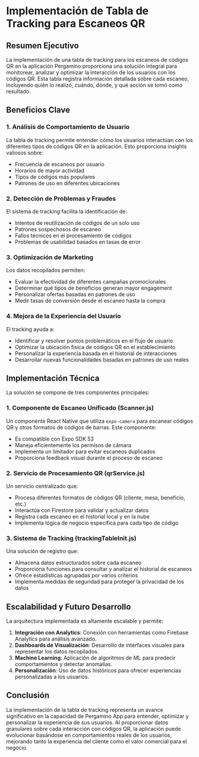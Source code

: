 # Implementación de Tabla de Tracking para Escaneos QR

## Resumen Ejecutivo

La implementación de una tabla de tracking para los escaneos de códigos QR en la aplicación Pergamino proporciona una solución integral para monitorear, analizar y optimizar la interacción de los usuarios con los códigos QR. Esta tabla registra información detallada sobre cada escaneo, incluyendo quién lo realizó, cuándo, dónde, y qué acción se tomó como resultado.

## Beneficios Clave

### 1. Análisis de Comportamiento de Usuario
La tabla de tracking permite entender cómo los usuarios interactúan con los diferentes tipos de códigos QR en la aplicación. Esto proporciona insights valiosos sobre:
- Frecuencia de escaneos por usuario
- Horarios de mayor actividad
- Tipos de códigos más populares
- Patrones de uso en diferentes ubicaciones

### 2. Detección de Problemas y Fraudes
El sistema de tracking facilita la identificación de:
- Intentos de reutilización de códigos de un solo uso
- Patrones sospechosos de escaneo
- Fallos técnicos en el procesamiento de códigos
- Problemas de usabilidad basados en tasas de error

### 3. Optimización de Marketing
Los datos recopilados permiten:
- Evaluar la efectividad de diferentes campañas promocionales
- Determinar qué tipos de beneficios generan mayor engagement
- Personalizar ofertas basadas en patrones de uso
- Medir tasas de conversión desde el escaneo hasta la compra

### 4. Mejora de la Experiencia del Usuario
El tracking ayuda a:
- Identificar y resolver puntos problemáticos en el flujo de usuario
- Optimizar la ubicación física de códigos QR en el establecimiento
- Personalizar la experiencia basada en el historial de interacciones
- Desarrollar nuevas funcionalidades basadas en patrones de uso reales

## Implementación Técnica

La solución se compone de tres componentes principales:

### 1. Componente de Escaneo Unificado (Scanner.js)
Un componente React Native que utiliza `expo-camera` para escanear códigos QR y otros formatos de códigos de barras. Este componente:
- Es compatible con Expo SDK 53
- Maneja eficientemente los permisos de cámara
- Implementa un limitador para evitar escaneos duplicados
- Proporciona feedback visual durante el proceso de escaneo

### 2. Servicio de Procesamiento QR (qrService.js)
Un servicio centralizado que:
- Procesa diferentes formatos de códigos QR (cliente, mesa, beneficio, etc.)
- Interactúa con Firestore para validar y actualizar datos
- Registra cada escaneo en el historial local y en la nube
- Implementa lógica de negocio específica para cada tipo de código

### 3. Sistema de Tracking (trackingTableInit.js)
Una solución de registro que:
- Almacena datos estructurados sobre cada escaneo
- Proporciona funciones para consultar y analizar el historial de escaneos
- Ofrece estadísticas agrupadas por varios criterios
- Implementa medidas de seguridad para proteger la privacidad de los datos

## Escalabilidad y Futuro Desarrollo

La arquitectura implementada es altamente escalable y permite:

1. **Integración con Analytics**: Conexión con herramientas como Firebase Analytics para análisis avanzado.
2. **Dashboards de Visualización**: Desarrollo de interfaces visuales para representar los datos recopilados.
3. **Machine Learning**: Aplicación de algoritmos de ML para predecir comportamientos y detectar anomalías.
4. **Personalización**: Uso de datos históricos para ofrecer experiencias personalizadas a los usuarios.

## Conclusión

La implementación de la tabla de tracking representa un avance significativo en la capacidad de Pergamino App para entender, optimizar y personalizar la experiencia de sus usuarios. Al proporcionar datos granulares sobre cada interacción con códigos QR, la aplicación puede evolucionar basándose en comportamientos reales de los usuarios, mejorando tanto la experiencia del cliente como el valor comercial para el negocio.
